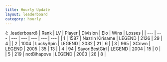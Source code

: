 ```yaml
---
title: Hourly Update
layout: leaderboard
category: hourly
---
```


{: .leaderboard}
| Rank | LV | Player | Division | Elo | Wins | Losses |
| --- | --- | --- | --- | --- | --- | --- |
| <span data-change="0">1</span> | 1587 | <span title="ID: 315148">Nazrin Kirisame</span> | LEGEND | <span data-change="0">2126</span> | <span data-change="0">29</span> | <span data-change="0">4</span> |
| <span data-change="0">2</span> | 1004 | <span title="ID: 498412">LuckySpin</span> | LEGEND | <span data-change="0">2032</span> | <span data-change="0">21</span> | <span data-change="0">6</span> |
| <span data-change="1">3</span> | 965 | <span title="ID: 448883">XCriwn</span> | LEGEND | <span data-change="0">2005</span> | <span data-change="0">35</span> | <span data-change="0">13</span> |
| <span data-change="1">4</span> | 94 | <span title="ID: 543618">SayoriBestGirl</span> | LEGEND | <span data-change="0">2004</span> | <span data-change="0">15</span> | <span data-change="0">0</span> |
| <span data-change="1">5</span> | 219 | <span title="ID: 413682">notBihapove</span> | LEGEND | <span data-change="0">2003</span> | <span data-change="0">26</span> | <span data-change="0">8</span> |